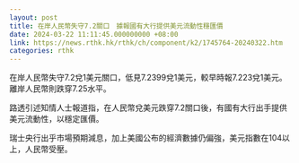 ```yaml
---
layout: post
title: 在岸人民幣失守7.2關口　據報國有大行提供美元流動性穩匯價
date: 2024-03-22 11:11:45.000000000 +08:00
link: https://news.rthk.hk/rthk/ch/component/k2/1745764-20240322.htm
categories: rthk
---
```


在岸人民幣失守7.2兌1美元關口，低見7.2399兌1美元，較早時報7.223兌1美元。離岸人民幣則跌穿7.25水平。

路透引述知情人士報道指，在人民幣兌美元跌穿7.2關口後，有國有大行出手提供美元流動性，以穩定匯價。

瑞士央行出乎市場預期減息，加上美國公布的經濟數據仍偏強，美元指數在104以上，人民幣受壓。
